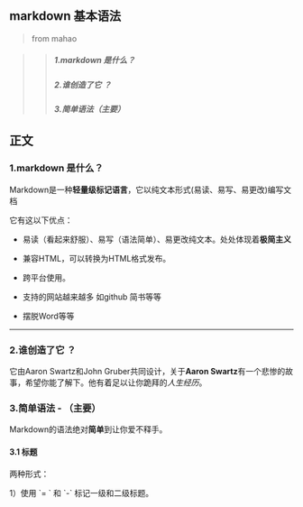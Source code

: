 ## markdown 基本语法

> from mahao 

>> ##### 1.markdown 是什么？
>> ##### 2.谁创造了它 ？
>> ##### 3.简单语法（主要）

## 正文

### 1.markdown 是什么？
Markdown是一种**轻量级标记语言**，它以纯文本形式(易读、易写、易更改)编写文档

它有这以下优点：

* 易读（看起来舒服）、易写（语法简单）、易更改纯文本。处处体现着**极简主义**

* 兼容HTML，可以转换为HTML格式发布。

* 跨平台使用。

* 支持的网站越来越多 如github 简书等等

* 摆脱Word等等

*******

### 2.谁创造了它 ？

它由Aaron Swartz和John Gruber共同设计，关于**Aaron Swartz**有一个悲惨的故事，希望你能了解下。他有着足以让你跪拜的*人生经历*。

### 3.简单语法 - （主要）

Markdown的语法绝对**简单**到让你爱不释手。

#### 3.1 标题
两种形式：

1）使用  \`= \` 和 \`-\` 标记一级和二级标题。
